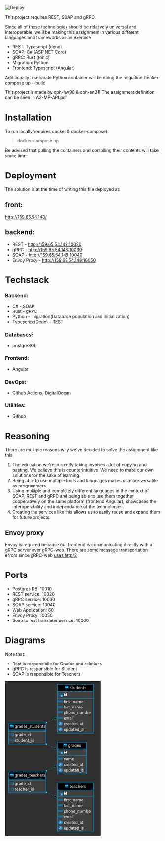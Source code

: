 ![Deploy](https://github.com/Mutestock/mini-project-loner-edition/actions/workflows/deploy.yml/badge.svg)
 
 This project requires REST, SOAP and gRPC. 

 Since all of these technologies should be relatively universal and interoperable, we'll be making this assignment in various different languages and frameworks as an exercise 


- REST: Typescript (deno) 
- SOAP: C# (ASP.NET Core)
- gRPC: Rust (tonic) 
- Migration: Python
- Frontend: Typescript (Angular)

Additionally a separate Python container will be doing the migration
Docker-compose up --build

This project is made by cph-hw98 & cph-sn311
The assignment definition can be seen in A3-MP-API.pdf

# Installation

To run locally(requires docker & docker-compose):
> docker-compose up

Be advised that pulling the containers and compiling their contents will take some time.

# Deployment 

The solution is at the time of writing this file deployed at:

## front:
  http://159.65.54.148/


## backend:
- REST - http://159.65.54.148:10020
- gRPC - http://159.65.54.148:10030
- SOAP - http://159.65.54.148:10040
- Envoy Proxy - http://159.65.54.148:10050


# Techstack

### Backend:
- C# - SOAP
- Rust - gRPC
- Python - migration(Database population and initialization)
- Typescript(Deno) - REST


### Databases:
- postgreSQL


### Frontend:
- Angular


### DevOps:
- Github Actions, DigitalOcean


### Utilities:
- Github


# Reasoning

There are multiple reasons why we've decided to solve the assignment like this

1.  The education we're currently taking involves a lot of copying and pasting. We believe this is counterintuitive. We need to make our own solutions for the sake of learning.
2. Being able to use multiple tools and languages makes us more versatile as programmers.
3. Using multiple and completely different languages in the context of SOAP, REST and gRPC and being able to use them together cooperatively on the same platform (frontend Angular), 
    showcases the interoperability and independance of the technologies.
4. Creating the services like this allows us to easily reuse and expand them for future projects.

## Envoy proxy
Envoy is required because our frontend is communicating directly with a gRPC server over gRPC-web. There are some message transportation errors since gRPC-web [uses http/2](https://grpc.io/blog/state-of-grpc-web/)


# Ports
- Postgres DB: 10010
- REST service: 10020
- gRPC service: 10030
- SOAP service: 10040
- Web Application: 80
- Envoy Proxy: 10050
- Soap to rest translater service: 10060

# Diagrams
Note that:
- Rest is responsibile for Grades and relations
- gRPC is responsible for Student
- SOAP is responsible for Teachers

![alt text](/resources/er_diagram.png "er_diagram")
